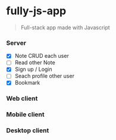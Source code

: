 # fully-js-app

> Full-stack app made with Javascript

### Server
  - [x] Note CRUD each user
  - [ ] Read other Note
  - [x] Sign up / Login
  - [ ] Seach profile other user
  - [x] Bookmark

### Web client
### Mobile client
### Desktop client